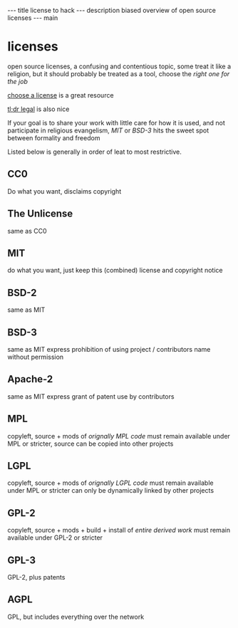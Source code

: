 --- title
license to hack
--- description
biased overview of open source licenses
--- main


# licenses

open source licenses,
a confusing and contentious topic,
some treat it like a religion,
but it should probably be treated as a tool,
choose the _right one for the job_

[choose a license](https://choosealicense.com/appendix/) is a great resource

[tl;dr legal](https://tldrlegal.com/) is also nice

If your goal is to share your work with little care for how it is used,
and not participate in religious evangelism,
_MIT_ or _BSD-3_ hits the sweet spot between formality and freedom

Listed below is generally in order of leat to most restrictive.

## CC0

Do what you want,
disclaims copyright

## The Unlicense

same as CC0

## MIT

do what you want,
just keep this (combined) license and copyright notice

## BSD-2

same as MIT

## BSD-3

same as MIT
express prohibition of using project / contributors name without permission

## Apache-2

same as MIT
express grant of patent use by contributors

## MPL

copyleft,
source + mods of _orignally MPL code_ must remain available under MPL or stricter,
source can be copied into other projects

## LGPL

copyleft,
source + mods of _orignally LGPL code_ must remain available under MPL or stricter
can only be dynamically linked by other projects

## GPL-2

copyleft,
source + mods + build + install of _entire derived work_ must remain available under GPL-2 or stricter

## GPL-3

GPL-2,
plus patents

## AGPL

GPL, but includes everything over the network
